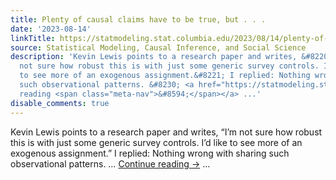 ```yaml
---
title: Plenty of causal claims have to be true, but . . .
date: '2023-08-14'
linkTitle: https://statmodeling.stat.columbia.edu/2023/08/14/plenty-of-causal-claims-have-to-be-true-but/
source: Statistical Modeling, Causal Inference, and Social Science
description: 'Kevin Lewis points to a research paper and writes, &#8220;I&#8217;m
  not sure how robust this is with just some generic survey controls. I&#8217;d like
  to see more of an exogenous assignment.&#8221; I replied: Nothing wrong with sharing
  such observational patterns. &#8230; <a href="https://statmodeling.stat.columbia.edu/2023/08/14/plenty-of-causal-claims-have-to-be-true-but/">Continue
  reading <span class="meta-nav">&#8594;</span></a> ...'
disable_comments: true
---
```

Kevin Lewis points to a research paper and writes, &#8220;I&#8217;m not sure how robust this is with just some generic survey controls. I&#8217;d like to see more of an exogenous assignment.&#8221; I replied: Nothing wrong with sharing such observational patterns. &#8230; <a href="https://statmodeling.stat.columbia.edu/2023/08/14/plenty-of-causal-claims-have-to-be-true-but/">Continue reading <span class="meta-nav">&#8594;</span></a> ...